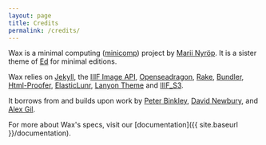 ```yaml
---
layout: page
title: Credits
permalink: /credits/
---
```


Wax is a minimal computing ([minicomp](https://github.com/minicomp)) project by [Marii Nyröp](http://marii.info/). It is a sister theme of [Ed](https://minicomp.github.io/ed/) for minimal editions.

Wax relies on [Jekyll](https://jekyllrb.com), the [IIIF Image API](http://iiif.io), [Openseadragon](https://openseadragon.github.io/), [Rake](https://ruby.github.io/rake/), [Bundler](http://bundler.io/), [Html-Proofer](https://github.com/gjtorikian/html-proofer), [ElasticLunr](https://elasticlunr.com/), [Lanyon Theme](http://lanyon.getpoole.com/) and [IIIF_S3](https://github.com/cmoa/iiif_s3).

It borrows from and builds upon work by [Peter Binkley](https://github.com/pbinkley), [David Newbury](https://github.com/workergnome), and [Alex Gil](https://github.com/elotroalex).

For more about Wax's specs, visit our [documentation]({{ site.baseurl }}/documentation).
